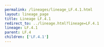 ```yaml
---
permalink: /lineages/lineage_LF.4.1.html
layout: lineage_page
title: Lineage LF.4.1
redirect_to: ../lineage.html?lineage=LF.4.1
lineage: LF.4.1
parent: LF.4
children: ['LF.4.1']
---
```

